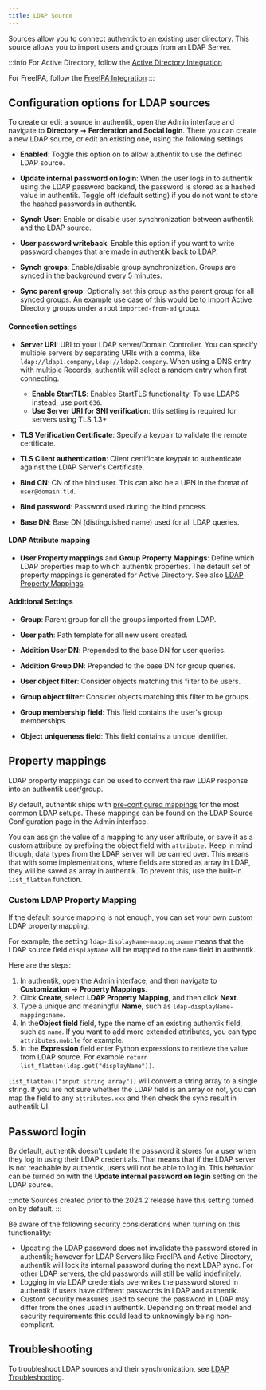 ```yaml
---
title: LDAP Source
---
```


Sources allow you to connect authentik to an existing user directory. This source allows you to import users and groups from an LDAP Server.

:::info
For Active Directory, follow the [Active Directory Integration](../active-directory/)

For FreeIPA, follow the [FreeIPA Integration](../freeipa/)
:::

## Configuration options for LDAP sources

To create or edit a source in authentik, open the Admin interface and navigate to **Directory -> Ferderation and Social login**. There you can create a new LDAP source, or edit an existing one, using the following settings.

-   **Enabled**: Toggle this option on to allow authentik to use the defined LDAP source.

-   **Update internal password on login**: When the user logs in to authentik using the LDAP password backend, the password is stored as a hashed value in authentik. Toggle off (default setting) if you do not want to store the hashed passwords in authentik.

-   **Synch User**: Enable or disable user synchronization between authentik and the LDAP source.

-   **User password writeback**: Enable this option if you want to write password changes that are made in authentik back to LDAP.

-   **Synch groups**: Enable/disable group synchronization. Groups are synced in the background every 5 minutes.

-   **Sync parent group**: Optionally set this group as the parent group for all synced groups. An example use case of this would be to import Active Directory groups under a root `imported-from-ad` group.

#### Connection settings

-   **Server URI**: URI to your LDAP server/Domain Controller. You can specify multiple servers by separating URIs with a comma, like `ldap://ldap1.company,ldap://ldap2.company`. When using a DNS entry with multiple Records, authentik will select a random entry when first connecting.

    -   **Enable StartTLS**: Enables StartTLS functionality. To use LDAPS instead, use port `636`.
    -   **Use Server URI for SNI verification**: this setting is required for servers using TLS 1.3+

-   **TLS Verification Certificate**: Specify a keypair to validate the remote certificate.

-   **TLS Client authentication**: Client certificate keypair to authenticate against the LDAP Server's Certificate.

-   **Bind CN**: CN of the bind user. This can also be a UPN in the format of `user@domain.tld`.

-   **Bind password**: Password used during the bind process.

-   **Base DN**: Base DN (distinguished name) used for all LDAP queries.

#### LDAP Attribute mapping

-   **User Property mappings** and **Group Property Mappings**: Define which LDAP properties map to which authentik properties. The default set of property mappings is generated for Active Directory. See also [LDAP Property Mappings](../../../docs/property-mappings/#ldap-property-mapping).

#### Additional Settings

-   **Group**: Parent group for all the groups imported from LDAP.

-   **User path**: Path template for all new users created.

-   **Addition User DN**: Prepended to the base DN for user queries.

-   **Addition Group DN**: Prepended to the base DN for group queries.

-   **User object filter**: Consider objects matching this filter to be users.

-   **Group object filter**: Consider objects matching this filter to be groups.

-   **Group membership field**: This field contains the user's group memberships.

-   **Object uniqueness field**: This field contains a unique identifier.

## Property mappings

LDAP property mappings can be used to convert the raw LDAP response into an authentik user/group.

By default, authentik ships with [pre-configured mappings](../../property-mappings/index.md#ldap-property-mapping) for the most common LDAP setups. These mappings can be found on the LDAP Source Configuration page in the Admin interface.

You can assign the value of a mapping to any user attribute, or save it as a custom attribute by prefixing the object field with `attribute.` Keep in mind though, data types from the LDAP server will be carried over. This means that with some implementations, where fields are stored as array in LDAP, they will be saved as array in authentik. To prevent this, use the built-in `list_flatten` function.

### Custom LDAP Property Mapping

If the default source mapping is not enough, you can set your own custom LDAP property mapping.

For example, the setting `ldap-displayName-mapping:name` means that the LDAP source field `displayName` will be mapped to the `name` field in authentik.

Here are the steps:

1. In authentik, open the Admin interface, and then navigate to **Customization -> Property Mappings**.
2. Click **Create**, select **LDAP Property Mapping**, and then click **Next**.
3. Type a unique and meaningful **Name**, such as `ldap-displayName-mapping:name`.
4. In the**Object field** field, type the name of an existing authentik field, such as `name`. If you want to add more extended attributes, you can type `attributes.mobile` for example.
5. In the **Expression** field enter Python expressions to retrieve the value from LDAP source. For example `return list_flatten(ldap.get("displayName"))`.

`list_flatten(["input string array"])` will convert a string array to a single string. If you are not sure whether the LDAP field is an array or not, you can map the field to any `attributes.xxx` and then check the sync result in authentik UI.

## Password login

By default, authentik doesn't update the password it stores for a user when they log in using their LDAP credentials. That means that if the LDAP server is not reachable by authentik, users will not be able to log in. This behavior can be turned on with the **Update internal password on login** setting on the LDAP source.

:::note
Sources created prior to the 2024.2 release have this setting turned on by default.
:::

Be aware of the following security considerations when turning on this functionality:

-   Updating the LDAP password does not invalidate the password stored in authentik; however for LDAP Servers like FreeIPA and Active Directory, authentik will lock its internal password during the next LDAP sync. For other LDAP servers, the old passwords will still be valid indefinitely.
-   Logging in via LDAP credentials overwrites the password stored in authentik if users have different passwords in LDAP and authentik.
-   Custom security measures used to secure the password in LDAP may differ from the ones used in authentik. Depending on threat model and security requirements this could lead to unknowingly being non-compliant.

## Troubleshooting

To troubleshoot LDAP sources and their synchronization, see [LDAP Troubleshooting](../../../docs/troubleshooting/ldap_source).
